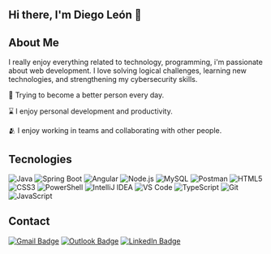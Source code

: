 ## Hi there, I'm Diego León 👋

## About Me

I really enjoy everything related to technology, programming, i'm passionate about web development. I love solving logical challenges, learning new technologies, and strengthening my cybersecurity skills.

🌿 Trying to become a better person every day. 

⌛ I enjoy personal development and productivity.

🫂 I enjoy working in teams and collaborating with other people.

## Tecnologies 

![Java](https://img.shields.io/badge/Java-ED8B00?style=for-the-badge&logo=java&logoColor=white)
![Spring Boot](https://img.shields.io/badge/Spring_Boot-6DB33F?style=for-the-badge&logo=spring&logoColor=white)
![Angular](https://img.shields.io/badge/Angular-DD0031?style=for-the-badge&logo=angular&logoColor=white)
![Node.js](https://img.shields.io/badge/Node.js-339933?style=for-the-badge&logo=node.js&logoColor=white)
![MySQL](https://img.shields.io/badge/MySQL-005C84?style=for-the-badge&logo=mysql&logoColor=white)
![Postman](https://img.shields.io/badge/Postman-FF6C37?style=for-the-badge&logo=postman&logoColor=white)
![HTML5](https://img.shields.io/badge/HTML5-E34F26?style=for-the-badge&logo=html5&logoColor=white)
![CSS3](https://img.shields.io/badge/CSS3-1572B6?style=for-the-badge&logo=css3&logoColor=white)
![PowerShell](https://img.shields.io/badge/PowerShell-5391FE?style=for-the-badge&logo=powershell&logoColor=white)
![IntelliJ IDEA](https://img.shields.io/badge/IntelliJ_IDEA-000000?style=for-the-badge&logo=intellij-idea&logoColor=white)
![VS Code](https://img.shields.io/badge/VS_Code-007ACC?style=for-the-badge&logo=visual-studio-code&logoColor=white)
![TypeScript](https://img.shields.io/badge/TypeScript-3178C6?style=for-the-badge&logo=typescript&logoColor=white)
![Git](https://img.shields.io/badge/Git-F05032?style=for-the-badge&logo=git&logoColor=white)
![JavaScript](https://img.shields.io/badge/JavaScript-F7DF1E?style=for-the-badge&logo=javascript&logoColor=black)

## Contact

[![Gmail Badge](https://img.shields.io/badge/Gmail-leonandres813@gmail.com-D14836?style=for-the-badge&logo=gmail&logoColor=white)](mailto:leonandres813@gmail.com)
[![Outlook Badge](https://img.shields.io/badge/Outlook-diegogu1@outlook.es-0078D4?style=for-the-badge&logo=microsoft-outlook&logoColor=white)](mailto:diegogu1@outlook.es)
[![LinkedIn Badge](https://img.shields.io/badge/LinkedIn-Perfil-blue?style=for-the-badge&logo=linkedin&logoColor=white)](https://www.linkedin.com/in/diego-andrés-gutiérrez-león-89526634a)



